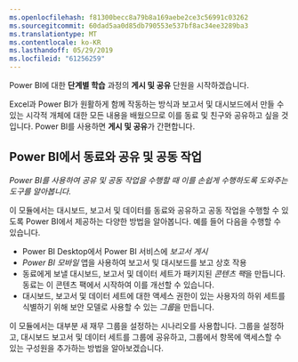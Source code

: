 ```yaml
---
ms.openlocfilehash: f81300becc8a79b8a169aebe2ce3c56991c03262
ms.sourcegitcommit: 60dad5aa0d85db790553e537bf8ac34ee3289ba3
ms.translationtype: MT
ms.contentlocale: ko-KR
ms.lasthandoff: 05/29/2019
ms.locfileid: "61256259"
---
```

Power BI에 대한 **단계별 학습** 과정의 **게시 및 공유** 단원을 시작하겠습니다.

Excel과 Power BI가 원활하게 함께 작동하는 방식과 보고서 및 대시보드에서 만들 수 있는 시각적 개체에 대한 모든 내용을 배웠으므로 이를 동료 및 친구와 공유하고 싶을 것입니다. Power BI를 사용하면 **게시 및 공유**가 간편합니다.

## <a name="share-and-collaborate-with-colleagues-in-power-bi"></a>Power BI에서 동료와 공유 및 공동 작업
*Power BI를 사용하여 공유 및 공동 작업을 수행할 때 이를 손쉽게 수행하도록 도와주는 도구를 알아봅니다.*

이 모듈에서는 대시보드, 보고서 및 데이터를 동료와 공유하고 공동 작업을 수행할 수 있도록 Power BI에서 제공하는 다양한 방법을 알아봅니다. 예를 들어 다음을 수행할 수 있습니다.

* Power BI Desktop에서 Power BI 서비스에 *보고서 게시*
* *Power BI 모바일* 앱을 사용하여 보고서 및 대시보드를 보고 상호 작용
* 동료에게 보낼 대시보드, 보고서 및 데이터 세트가 패키지된 *콘텐츠 팩*을 만듭니다. 동료는 이 콘텐츠 팩에서 시작하여 이를 개선할 수 있습니다.
* 대시보드, 보고서 및 데이터 세트에 대한 액세스 권한이 있는 사용자의 하위 세트를 식별하기 위해 보안 모델로 사용할 수 있는 *그룹*을 만듭니다.

이 모듈에서는 대부분 새 재무 그룹을 설정하는 시나리오를 사용합니다. 그룹을 설정하고, 대시보드 보고서 및 데이터 세트를 그룹에 공유하고, 그룹에서 항목에 액세스할 수 있는 구성원을 추가하는 방법을 알아보겠습니다.

